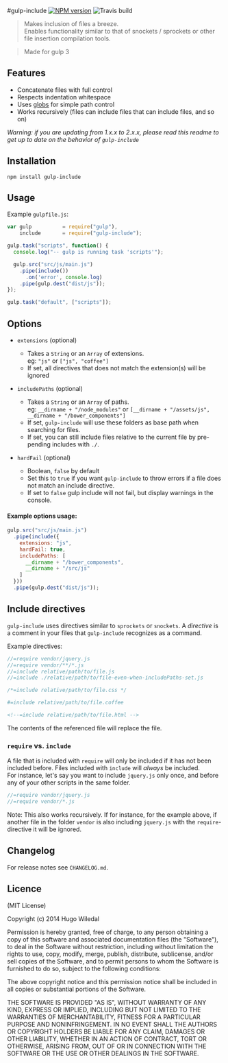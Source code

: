 #gulp-include [![NPM version][npm-image]][npm-url] ![Travis build][travis-image]
>Makes inclusion of files a breeze.  
Enables functionality similar to that of snockets / sprockets or other file insertion compilation tools.

> Made for gulp 3

## Features
* Concatenate files with full control
* Respects indentation whitespace
* Uses [globs](https://www.npmjs.com/package/glob) for simple path control
* Works recursively (files can include files that can include files, and so on)

*Warning: if you are updating from 1.x.x to 2.x.x, please read this readme to get up to date on the behavior of `gulp-include`*

## Installation
```shell
npm install gulp-include
```
## Usage
Example `gulpfile.js`:
```javascript
var gulp          = require("gulp"),
    include       = require("gulp-include");

gulp.task("scripts", function() {
  console.log("-- gulp is running task 'scripts'");

  gulp.src("src/js/main.js")
    .pipe(include())
      .on('error', console.log)
    .pipe(gulp.dest("dist/js"));
});

gulp.task("default", ["scripts"]);

```

## Options
- `extensions` (optional)
  * Takes a `String` or an `Array` of extensions.  
  eg: `"js"` or `["js", "coffee"]`
  * If set, all directives that does not match the extension(s) will be ignored  


- `includePaths` (optional)
  * Takes a `String` or an `Array` of paths.  
  eg: `__dirname + "/node_modules"` or `[__dirname + "/assets/js", __dirname + "/bower_components"]`
  * If set, `gulp-include` will use these folders as base path when searching for files.
  * If set, you can still include files relative to the current file by pre-pending includes with `./`.


- `hardFail` (optional)
  * Boolean, `false` by default
  * Set this to `true` if you want `gulp-include` to throw errors if a file does not match
  an include directive.
  * If set to `false` gulp include will not fail, but display warnings in the console.

#### Example options usage:
```js
gulp.src("src/js/main.js")
  .pipe(include({
    extensions: "js",
    hardFail: true,
    includePaths: [
      __dirname + "/bower_components",
      __dirname + "/src/js"
    ]
  }))
  .pipe(gulp.dest("dist/js"));
```

## Include directives
`gulp-include` uses directives similar to `sprockets` or `snockets`. A _directive_ is a comment in your files that `gulp-include` recognizes as a command.

Example directives:
```javascript
//=require vendor/jquery.js
//=require vendor/**/*.js
//=include relative/path/to/file.js
//=include ./relative/path/to/file-even-when-includePaths-set.js
```
```css
/*=include relative/path/to/file.css */
```
```coffee
#=include relative/path/to/file.coffee
```
```html
<!--=include relative/path/to/file.html -->
```

The contents of the referenced file will replace the file.

### `require` vs. `include`
A file that is included with `require` will only be included if it has not been included  before. Files included with `include` will _always_ be included.  
For instance, let's say you want to include `jquery.js` only once, and before any of your other scripts in the same folder.
```javascript
//=require vendor/jquery.js
//=require vendor/*.js
```
Note: This also works recursively. If for instance, for the example above, if another file in the folder `vendor` is also including `jquery.js` with the `require`-directive it will be ignored.

## Changelog
For release notes see `CHANGELOG.md`.

## Licence
(MIT License)

Copyright (c) 2014 Hugo Wiledal

Permission is hereby granted, free of charge, to any person obtaining a copy
of this software and associated documentation files (the "Software"), to deal
in the Software without restriction, including without limitation the rights
to use, copy, modify, merge, publish, distribute, sublicense, and/or sell
copies of the Software, and to permit persons to whom the Software is
furnished to do so, subject to the following conditions:

The above copyright notice and this permission notice shall be included in all
copies or substantial portions of the Software.

THE SOFTWARE IS PROVIDED "AS IS", WITHOUT WARRANTY OF ANY KIND, EXPRESS OR
IMPLIED, INCLUDING BUT NOT LIMITED TO THE WARRANTIES OF MERCHANTABILITY,
FITNESS FOR A PARTICULAR PURPOSE AND NONINFRINGEMENT. IN NO EVENT SHALL THE
AUTHORS OR COPYRIGHT HOLDERS BE LIABLE FOR ANY CLAIM, DAMAGES OR OTHER
LIABILITY, WHETHER IN AN ACTION OF CONTRACT, TORT OR OTHERWISE, ARISING FROM,
OUT OF OR IN CONNECTION WITH THE SOFTWARE OR THE USE OR OTHER DEALINGS IN THE
SOFTWARE.


[travis-image]: https://api.travis-ci.org/wiledal/gulp-include.png?branch=master

[npm-url]: https://npmjs.org/package/gulp-include
[npm-image]: https://badge.fury.io/js/gulp-include.png
